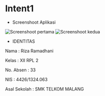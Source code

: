 # Intent1

* Screenshoot Aplikasi

![Screenshoot pertama](https://ramadhanirz.files.wordpress.com/2016/10/whatsapp-image-2016-10-29-at-8-36-12-pm7.jpeg)
![Screenshoot kedua](https://ramadhanirz.files.wordpress.com/2016/10/whatsapp-image-2016-10-29-at-8-36-12-pm6.jpeg)

* IDENTITAS

<p> Nama : Riza Ramadhani
<p> Kelas : XII RPL 2
<p> No. Absen : 33
<p> NIS : 4426/1324.063
<p> Asal Sekolah : SMK TELKOM MALANG

